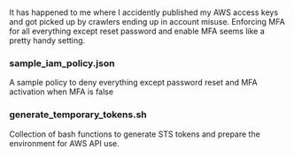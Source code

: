 ###
It has happened to me where I accidently published my AWS access keys and got picked up by crawlers ending up in account misuse. Enforcing MFA for all everything except reset password and enable MFA seems like a pretty handy setting.

### sample\_iam\_policy.json
A sample policy to deny everything except password reset and MFA activation when MFA is false
### generate\_temporary\_tokens.sh
Collection of bash functions to generate STS tokens and prepare the environment for AWS API use.
